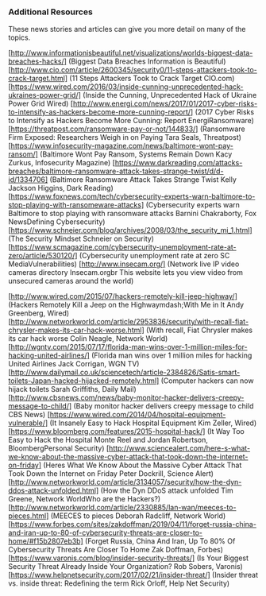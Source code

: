 ### Additional Resources
These news stories and articles can give you more detail on many of the topics.

[http://www.informationisbeautiful.net/visualizations/worlds-biggest-data-breaches-hacks/]  (Biggest Data Breaches Information is Beautiful)
[http://www.cio.com/article/2600345/security0/11-steps-attackers-took-to-crack-target.html] (11 Steps Attackers Took to Crack Target CIO.com)
[https://www.wired.com/2016/03/inside-cunning-unprecedented-hack-ukraines-power-grid/] (Inside the Cunning, Unprecedented Hack of Ukraine Power Grid Wired)
[http://www.energi.com/news/2017/01/2017-cyber-risks-to-intensify-as-hackers-become-more-cunning-report/] (2017 Cyber Risks to Intensify as Hackers Become More Cunning: Report EnergiRansomware)
[https://threatpost.com/ransomware-pay-or-not/144833/] (Ransomware Firm Exposed: Researchers Weigh in on Paying Tara Seals, Threatpost)
[https://www.infosecurity-magazine.com/news/baltimore-wont-pay-ransom/] (Baltimore Wont Pay Ransom, Systems Remain Down Kacy Zurkus, Infosecurity Magazine)
[https://www.darkreading.com/attacks-breaches/baltimore-ransomware-attack-takes-strange-twist/d/d-id/1334706] (Baltimore Ransomware Attack Takes Strange Twist Kelly Jackson Higgins, Dark Reading)
[https://www.foxnews.com/tech/cybersecurity-experts-warn-baltimore-to-stop-playing-with-ransomeware-attacks] (Cybersecurity experts warn Baltimore to stop playing with ransomware attacks Barnini Chakraborty, Fox NewsDefining Cybersecurity)
[https://www.schneier.com/blog/archives/2008/03/the_security_mi_1.html] (The Security Mindset Schneier on Security)
[https://www.scmagazine.com/cybersecurity-unemployment-rate-at-zero/article/530120/] (Cybersecurity unemployment rate at zero SC MediaVulnerabilities)
[http://www.insecam.org/] (Network live IP video cameras directory Insecam.orgbr This website lets you view video from unsecured cameras around the world)

[http://www.wired.com/2015/07/hackers-remotely-kill-jeep-highway/] (Hackers Remotely Kill a Jeep on the Highwaymdash;With Me in It Andy Greenberg, Wired)
[http://www.networkworld.com/article/2953836/security/with-recall-fiat-chrysler-makes-its-car-hack-worse.html] (With recall, Fiat Chrysler makes its car hack worse Colin Neagle, Network World)
[http://wgntv.com/2015/07/17/florida-man-wins-over-1-million-miles-for-hacking-united-airlines/] (Florida man wins over 1 million miles for hacking United Airlines Jack Corrigan, WGN TV)
[http://www.dailymail.co.uk/sciencetech/article-2384826/Satis-smart-toilets-Japan-hacked-hijacked-remotely.html] (Computer hackers can now hijack toilets Sarah Griffiths, Daily Mail)
[http://www.cbsnews.com/news/baby-monitor-hacker-delivers-creepy-message-to-child/] (Baby monitor hacker delivers creepy message to child CBS News)
[https://www.wired.com/2014/04/hospital-equipment-vulnerable/] (It Insanely Easy to Hack Hospital Equipment Kim Zeller, Wired)
[https://www.bloomberg.com/features/2015-hospital-hack/] (It Way Too Easy to Hack the Hospital Monte Reel and Jordan Robertson, BloombergPersonal Security)
[http://www.sciencealert.com/here-s-what-we-know-about-the-massive-cyber-attack-that-took-down-the-internet-on-friday] (Heres What We Know About the Massive Cyber Attack That Took Down the Internet on Friday Peter Dockrill, Science Alert)
[http://www.networkworld.com/article/3134057/security/how-the-dyn-ddos-attack-unfolded.html] (How the Dyn DDoS attack unfolded Tim Greene, Network WorldWho are the Hackers?)
[http://www.networkworld.com/article/2330885/lan-wan/meeces-to-pieces.html] (MEECES to pieces Deborah Radcliff, Network World)
[https://www.forbes.com/sites/zakdoffman/2019/04/11/forget-russia-china-and-iran-up-to-80-of-cybersecurity-threats-are-closer-to-home/#f15b2807eb3b] (Forget Russia, China And Iran, Up To 80% Of Cybersecurity Threats Are Closer To Home Zak Doffman, Forbes)
[https://www.varonis.com/blog/insider-security-threats/] (Is Your Biggest Security Threat Already Inside Your Organization? Rob Sobers, Varonis)
[https://www.helpnetsecurity.com/2017/02/21/insider-threat/] (Insider threat vs. inside threat: Redefining the term Rick Orloff, Help Net Security)
